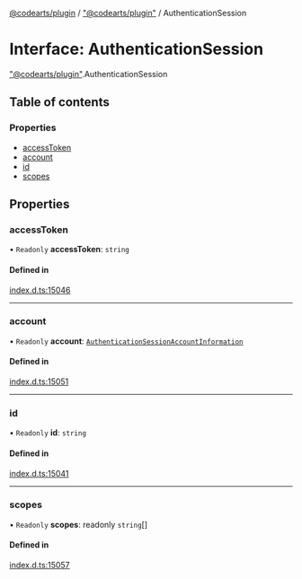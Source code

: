 [@codearts/plugin](../README.md) / ["@codearts/plugin"](../modules/_codearts_plugin_.md) / AuthenticationSession

# Interface: AuthenticationSession

["@codearts/plugin"](../modules/_codearts_plugin_.md).AuthenticationSession

## Table of contents

### Properties

- [accessToken](codearts_plugin_.AuthenticationSession.md#accesstoken)
- [account](codearts_plugin_.AuthenticationSession.md#account)
- [id](codearts_plugin_.AuthenticationSession.md#id)
- [scopes](codearts_plugin_.AuthenticationSession.md#scopes)

## Properties

### accessToken

• `Readonly` **accessToken**: `string`

#### Defined in

[index.d.ts:15046](https://github.com/huaweicloud/cloudide-plugin-api/blob/3b0eee8/index.d.ts#L15046)

___

### account

• `Readonly` **account**: [`AuthenticationSessionAccountInformation`](codearts_plugin_.AuthenticationSessionAccountInformation.md)

#### Defined in

[index.d.ts:15051](https://github.com/huaweicloud/cloudide-plugin-api/blob/3b0eee8/index.d.ts#L15051)

___

### id

• `Readonly` **id**: `string`

#### Defined in

[index.d.ts:15041](https://github.com/huaweicloud/cloudide-plugin-api/blob/3b0eee8/index.d.ts#L15041)

___

### scopes

• `Readonly` **scopes**: readonly `string`[]

#### Defined in

[index.d.ts:15057](https://github.com/huaweicloud/cloudide-plugin-api/blob/3b0eee8/index.d.ts#L15057)
